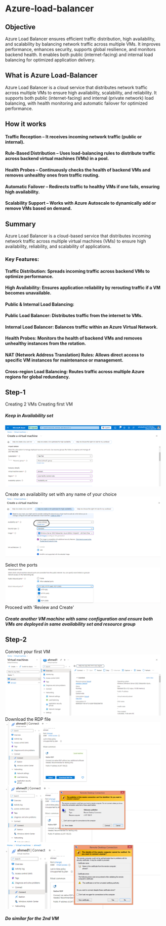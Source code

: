 # Azure-load-balancer

## Objective
Azure Load Balancer ensures efficient traffic distribution, high availability, and scalability by balancing network traffic across multiple VMs. It improves performance, enhances security, supports global resilience, and monitors backend health. It enables both public (internet-facing) and internal load balancing for optimized application delivery.

## What is Azure Load-Balancer
Azure Load Balancer is a cloud service that distributes network traffic across multiple VMs to ensure high availability, scalability, and reliability. It supports both public (internet-facing) and internal (private network) load balancing, with health monitoring and automatic failover for optimized performance.

## How it works
#### Traffic Reception – It receives incoming network traffic (public or internal).
#### Rule-Based Distribution – Uses load-balancing rules to distribute traffic across backend virtual machines (VMs) in a pool.
#### Health Probes – Continuously checks the health of backend VMs and removes unhealthy ones from traffic routing.
#### Automatic Failover – Redirects traffic to healthy VMs if one fails, ensuring high availability.
#### Scalability Support – Works with Azure Autoscale to dynamically add or remove VMs based on demand.

## Summary
Azure Load Balancer is a cloud-based service that distributes incoming network traffic across multiple virtual machines (VMs) to ensure high availability, reliability, and scalability of applications.

### Key Features:
#### Traffic Distribution: Spreads incoming traffic across backend VMs to optimize performance.
#### High Availability: Ensures application reliability by rerouting traffic if a VM becomes unavailable.
#### Public & Internal Load Balancing:
#### Public Load Balancer: Distributes traffic from the internet to VMs.
#### Internal Load Balancer: Balances traffic within an Azure Virtual Network.
#### Health Probes: Monitors the health of backend VMs and removes unhealthy instances from the rotation.
#### NAT (Network Address Translation) Rules: Allows direct access to specific VM instances for maintenance or management.
#### Cross-region Load Balancing: Routes traffic across multiple Azure regions for global redundancy.

## Step-1
Creating 2 VMs
Creating first VM
##### *Keep in Availability set*
![image alt](Capture1.PNG)

Create an availability set with any name of your choice
![image alt](Capture2.PNG)

Select the ports
![image alt](Capture3.PNG)
Proceed with 'Review and Create'
#### *Create another VM machine with same configuration and ensure both VMs are deployed in same availability set and resource group*

## Step-2
Connect your first VM
![image alt](Capture4.PNG)
Download the RDP file
![image alt](Capture6.PNG)
![image alt](Capture7.PNG)
![image alt](Capture8.PNG)
#### *Do similar for the 2nd VM*

